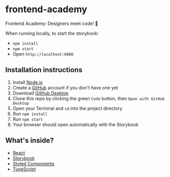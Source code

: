 # frontend-academy

Frontend Academy: Designers meet code! 🎉

When running locally, to start the storybook:

- `npm install`
- `npm start`
- Open `http://localhost:6006`

## Installation instructions

1. Install [Node.js](https://nodejs.org/en/)
2. Create a [GitHub](https://github.com) account if you don't have one yet
3. Download [GitHub Desktop](https://desktop.github.com)
4. Clone this repo by clicking the green `Code` button, then `Open with GitHub Desktop`
5. Open your Terminal and `cd` into the project directory
6. Run `npm install`
7. Run `npm start`
8. Your browser should open automatically with the Storybook

## What's inside?

- [React](https://reactjs.org)
- [Storybook](https://storybook.js.org)
- [Styled Components](https://styled-components.com)
- [TypeScript](https://www.typescriptlang.org)

